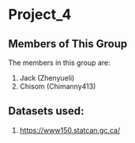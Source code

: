 # Project_4

## Members of This Group

The members in this group are:
1. Jack (Zhenyueli)
2. Chisom (Chimanny413)   

## Datasets used:
1. https://www150.statcan.gc.ca/
   
